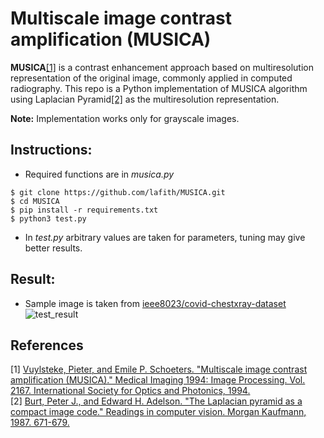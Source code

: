 # Multiscale image contrast amplification (MUSICA)

**MUSICA**[[1]](#1) is a contrast enhancement approach based on multiresolution representation of the original image, commonly applied in computed radiography.
This repo is a Python implementation of MUSICA algorithm using Laplacian Pyramid[[2]](#2) as the multiresolution representation.

**Note:** Implementation works only for grayscale images.
## Instructions:
- Required functions are in *musica.py*
```console
$ git clone https://github.com/lafith/MUSICA.git
$ cd MUSICA
$ pip install -r requirements.txt
$ python3 test.py
```
- In *test.py* arbitrary values are taken for parameters, tuning may give better results.
## Result:
- Sample image is taken from [ieee8023/covid-chestxray-dataset](https://github.com/ieee8023/covid-chestxray-dataset/blob/master/images/a7e0a141.jpg)
![test_result](https://user-images.githubusercontent.com/39316548/120895618-70a28000-c63b-11eb-87fb-04c8b21aac5b.png)

## References
<a id="1">[1]</a> 
[Vuylsteke, Pieter, and Emile P. Schoeters. "Multiscale image contrast amplification (MUSICA)." Medical Imaging 1994: Image Processing. Vol. 2167. International Society for Optics and Photonics, 1994.](https://www.spiedigitallibrary.org/conference-proceedings-of-spie/2167/0000/Multiscale-image-contrast-amplification-MUSICA/10.1117/12.175090.short)
<br>
<a id="2">[2]</a> 
[Burt, Peter J., and Edward H. Adelson. "The Laplacian pyramid as a compact image code." Readings in computer vision. Morgan Kaufmann, 1987. 671-679.](https://www.sciencedirect.com/science/article/pii/B9780080515816500659)

